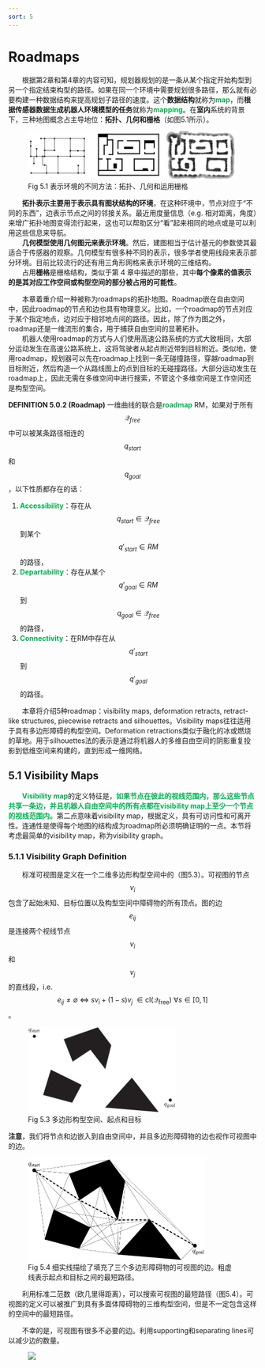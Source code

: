 ```yaml
---
sort: 5
---
```


# Roadmaps

&emsp;&emsp;根据第2章和第4章的内容可知，规划器规划的是一条从某个指定开始构型到另一个指定结束构型的路径。如果在同一个环境中需要规划很多路径，那么就有必要构建一种数据结构来提高规划子路径的速度。这个**数据结构**就称为<b><font color="#00B050">map</font></b>，而**根据传感器数据生成机器人环境模型的任务**就称为<b><font color="#00B050">mapping</font></b>。在**室内**系统的背景下，三种地图概念占主导地位：**拓扑、几何和栅格**（如图5.1所示）。

<figure>
    <img src="./images/fig5_1.JPG" width=500px>
    <figcaption>
        Fig 5.1 表示环境的不同方法：拓扑、几何和运用栅格
    </figcaption>
</figure>

&emsp;&emsp;**拓扑表示主要用于表示具有图状结构的环境**，在这种环境中，节点对应于“不同的东西”，边表示节点之间的邻接关系。最近用度量信息（e.g. 相对距离，角度）来增广拓扑地图变得流行起来，这也可以帮助区分“看”起来相同的地点或是可以利用这些信息来导航。  
&emsp;&emsp;**几何模型使用几何图元来表示环境**。然后，建图相当于估计基元的参数使其最适合于传感器的观察。几何模型有很多种不同的表示，很多学者使用线段来表示部分环境。目前比较流行的还有用三角形网格来表示环境的三维结构。  
&emsp;&emsp;占用**栅格**是栅格结构，类似于第 4 章中描述的那些，其中**每个像素的值表示的是其对应工作空间或构型空间的部分被占用的可能性**。

&emsp;&emsp;本章着重介绍一种被称为roadmaps的拓扑地图。Roadmap嵌在自由空间中，因此roadmap的节点和边也具有物理意义。比如，一个roadmap的节点对应于某个指定地点，边对应于相邻地点间的路径。因此，除了作为图之外，roadmap还是一维流形的集合，用于捕获自由空间的显著拓扑。  
&emsp;&emsp;机器人使用roadmap的方式与人们使用高速公路系统的方式大致相同，大部分运动发生在高速公路系统上，这将驾驶者从起点附近带到目标附近。类似地，使用roadmap，规划器可以先在roadmap上找到一条无碰撞路径，穿越roadmap到目标附近，然后构造一个从路线图上的点到目标的无碰撞路径。大部分运动发生在roadmap上，因此无需在多维空间中进行搜索，不管这个多维空间是工作空间还是构型空间。

**DEFINITION 5.0.2 (Roadmap)** 一维曲线的联合是<b><font color="#00B050">roadmap</font></b> RM，如果对于所有$$\mathcal{Q}_{free}$$中可以被某条路径相连的$$q_{start}$$和$$q_{goal}$$，以下性质都存在的话：  
1. <b><font color="#00B050">Accessibility</font></b>：存在从$$q_{start} \in \mathcal{Q}_{free}$$到某个$$q'_{start} \in RM$$的路径，
2. <b><font color="#00B050">Departability</font></b>：存在从某个$$q'_{goal} \in RM$$到$$q_{goal} \in \mathcal{Q}_{free}$$的路径，
3. <b><font color="#00B050">Connectivity</font></b>：在RM中存在从$$q'_{start}$$到$$q'_{goal}$$的路径。

&emsp;&emsp;本章将介绍5种roadmap：visibility maps, deformation retracts, retract-like structures, piecewise retracts and silhouettes。Visibility maps往往适用于具有多边形障碍的构型空间。Deformation retractions类似于融化的冰或燃烧的草地。用于silhouettes法的表示是通过将机器人的多维自由空间的阴影重复投影到低维空间来构建的，直到形成一维网络。

## 5.1 Visibility Maps

&emsp;&emsp;<b><font color="#00B050">Visibility map</font></b>的定义特征是，<b><font color="#00B050">如果节点在彼此的视线范围内，那么这些节点共享一条边，并且机器人自由空间中的所有点都在visibility map上至少一个节点的视线范围内。</font></b>第二点意味着visibility map，根据定义，具有可访问性和可离开性。连通性是使得每个地图的结构成为roadmap所必须明确证明的一点。本节将考虑最简单的visibility map，称为visibility graph。

### 5.1.1 Visibility Graph Definition

&emsp;&emsp;标准可视图是定义在一个二维多边形构型空间中的（图5.3）。可视图的节点$$v_i$$包含了起始未知、目标位置以及构型空间中障碍物的所有顶点。图的边$$e_{ij}$$是连接两个视线节点$$v_i$$和$$v_j$$的直线段，i.e. $$e_{ij} \neq \emptyset \ \Longleftrightarrow \ s v_i + (1-s)v_j \ \in \text{cl}(\mathcal{Q}_{\text{free}}) \ \forall s \in [0, 1]$$。

<figure>
    <img src="./images/fig5_3.JPG" width=300px>
    <figcaption>
        Fig 5.3 多边形构型空间、起点和目标
    </figcaption>
</figure>

**注意**，我们将节点和边嵌入到自由空间中，并且多边形障碍物的边也视作可视图中的边。

<figure>
    <img src="./images/5-4.JPG" width=360px>
    <figcaption>
        Fig 5.4 细实线描绘了填充了三个多边形障碍物的可视图的边。粗虚线表示起点和目标之间的最短路径。
    </figcaption>
</figure>

&emsp;&emsp;利用标准二范数（欧几里得距离），可以搜索可视图的最短路径（图5.4）。可视图的定义可以被推广到具有多面体障碍物的三维构型空间，但是不一定包含这样的空间中的最短路径。

&emsp;&emsp;不幸的是，可视图有很多不必要的边。利用supporting和separating lines可以减少边的数量。




<!-- page 128 -->
<!-- 蓝 -->
<font color="#3399ff"></font>
<!-- 绿 --><!-- #33cc00 -->
<b><font color="#00B050"></font></b>
<!-- 橙 -->
<font color="#FF4500"></font>
<figure>
    <img src="./images/.JPG" width=px>
</figure>
